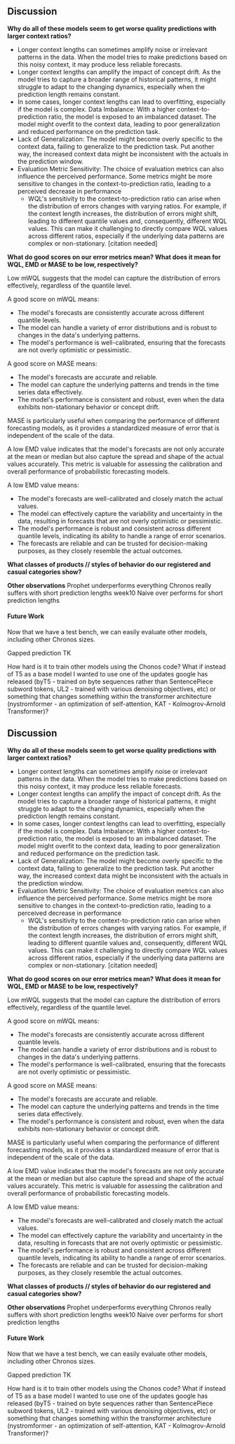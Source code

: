 ## Discussion

**Why do all of these models seem to get worse quality predictions with larger context ratios?**
- Longer context lengths can sometimes amplify noise or irrelevant patterns in the data. When the model tries to make predictions based on this noisy context, it may produce less reliable forecasts.
- Longer context lengths can amplify the impact of concept drift. As the model tries to capture a broader range of historical patterns, it might struggle to adapt to the changing dynamics, especially when the prediction length remains constant.
- In some cases, longer context lengths can lead to overfitting, especially if the model is complex. Data Imbalance: With a higher context-to-prediction ratio, the model is exposed to an imbalanced dataset. The model might overfit to the context data, leading to poor generalization and reduced performance on the prediction task.
- Lack of Generalization: The model might become overly specific to the context data, failing to generalize to the prediction task. Put another way, the increased context data might be inconsistent with the actuals in the prediction window. 
- Evaluation Metric Sensitivity: The choice of evaluation metrics can also influence the perceived performance. Some metrics might be more sensitive to changes in the context-to-prediction ratio, leading to a perceived decrease in performance
	- WQL's sensitivity to the context-to-prediction ratio can arise when the distribution of errors changes with varying ratios. For example, if the context length increases, the distribution of errors might shift, leading to different quantile values and, consequently, different WQL values. This can make it challenging to directly compare WQL values across different ratios, especially if the underlying data patterns are complex or non-stationary. [citation needed]


**What do good scores on our error metrics mean? What does it mean for WQL, EMD or MASE to be low, respectively?**

Low mWQL suggests that the model can capture the distribution of errors effectively, regardless of the quantile level.

A good score on mWQL means:
- The model's forecasts are consistently accurate across different quantile levels. 
- The model can handle a variety of error distributions and is robust to changes in the data's underlying patterns.
- The model's performance is well-calibrated, ensuring that the forecasts are not overly optimistic or pessimistic.

A good score on MASE means:
- The model's forecasts are accurate and reliable.
- The model can capture the underlying patterns and trends in the time series data effectively.
- The model's performance is consistent and robust, even when the data exhibits non-stationary behavior or concept drift.

MASE is particularly useful when comparing the performance of different forecasting models, as it provides a standardized measure of error that is independent of the scale of the data.


A low EMD value indicates that the model's forecasts are not only accurate at the mean or median but also capture the spread and shape of the actual values accurately. This metric is valuable for assessing the calibration and overall performance of probabilistic forecasting models.

A low EMD value means:
- The model's forecasts are well-calibrated and closely match the actual values.
- The model can effectively capture the variability and uncertainty in the data, resulting in forecasts that are not overly optimistic or pessimistic.
- The model's performance is robust and consistent across different quantile levels, indicating its ability to handle a range of error scenarios.
- The forecasts are reliable and can be trusted for decision-making purposes, as they closely resemble the actual outcomes.


**What classes of products // styles of behavior do our registered and casual categories show?**


**Other observations**
Prophet underperforms everything
Chronos really suffers with short prediction lengths week10
Naive over performs for short prediction lengths

#### Future Work
Now that we have a test bench, we can easily evaluate other models, including other Chronos sizes. 

Gapped prediction TK

How hard is it to train other models using the Chonos code? What if instead of T5 as a base model I wanted to use one of the updates google has released (byT5 - trained on byte sequences rather than SentencePiece subword tokens, UL2 - trained with various denoising objectives, etc) or something that changes something within the transformer architecture (nystromformer - an optimization of self-attention, KAT - Kolmogrov-Arnold Transformer)?

## Discussion

**Why do all of these models seem to get worse quality predictions with larger context ratios?**
- Longer context lengths can sometimes amplify noise or irrelevant patterns in the data. When the model tries to make predictions based on this noisy context, it may produce less reliable forecasts.
- Longer context lengths can amplify the impact of concept drift. As the model tries to capture a broader range of historical patterns, it might struggle to adapt to the changing dynamics, especially when the prediction length remains constant.
- In some cases, longer context lengths can lead to overfitting, especially if the model is complex. Data Imbalance: With a higher context-to-prediction ratio, the model is exposed to an imbalanced dataset. The model might overfit to the context data, leading to poor generalization and reduced performance on the prediction task.
- Lack of Generalization: The model might become overly specific to the context data, failing to generalize to the prediction task. Put another way, the increased context data might be inconsistent with the actuals in the prediction window. 
- Evaluation Metric Sensitivity: The choice of evaluation metrics can also influence the perceived performance. Some metrics might be more sensitive to changes in the context-to-prediction ratio, leading to a perceived decrease in performance
	- WQL's sensitivity to the context-to-prediction ratio can arise when the distribution of errors changes with varying ratios. For example, if the context length increases, the distribution of errors might shift, leading to different quantile values and, consequently, different WQL values. This can make it challenging to directly compare WQL values across different ratios, especially if the underlying data patterns are complex or non-stationary. [citation needed]


**What do good scores on our error metrics mean? What does it mean for WQL, EMD or MASE to be low, respectively?**

Low mWQL suggests that the model can capture the distribution of errors effectively, regardless of the quantile level.

A good score on mWQL means:
- The model's forecasts are consistently accurate across different quantile levels. 
- The model can handle a variety of error distributions and is robust to changes in the data's underlying patterns.
- The model's performance is well-calibrated, ensuring that the forecasts are not overly optimistic or pessimistic.

A good score on MASE means:
- The model's forecasts are accurate and reliable.
- The model can capture the underlying patterns and trends in the time series data effectively.
- The model's performance is consistent and robust, even when the data exhibits non-stationary behavior or concept drift.

MASE is particularly useful when comparing the performance of different forecasting models, as it provides a standardized measure of error that is independent of the scale of the data.


A low EMD value indicates that the model's forecasts are not only accurate at the mean or median but also capture the spread and shape of the actual values accurately. This metric is valuable for assessing the calibration and overall performance of probabilistic forecasting models.

A low EMD value means:
- The model's forecasts are well-calibrated and closely match the actual values.
- The model can effectively capture the variability and uncertainty in the data, resulting in forecasts that are not overly optimistic or pessimistic.
- The model's performance is robust and consistent across different quantile levels, indicating its ability to handle a range of error scenarios.
- The forecasts are reliable and can be trusted for decision-making purposes, as they closely resemble the actual outcomes.


**What classes of products // styles of behavior do our registered and casual categories show?**


**Other observations**
Prophet underperforms everything
Chronos really suffers with short prediction lengths week10
Naive over performs for short prediction lengths

#### Future Work
Now that we have a test bench, we can easily evaluate other models, including other Chronos sizes. 

Gapped prediction TK

How hard is it to train other models using the Chonos code? What if instead of T5 as a base model I wanted to use one of the updates google has released (byT5 - trained on byte sequences rather than SentencePiece subword tokens, UL2 - trained with various denoising objectives, etc) or something that changes something within the transformer architecture (nystromformer - an optimization of self-attention, KAT - Kolmogrov-Arnold Transformer)?

